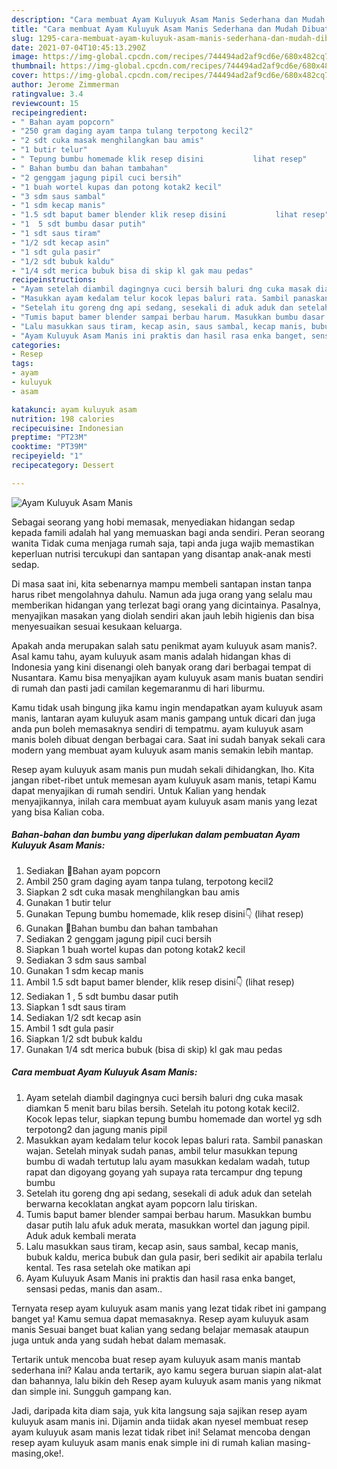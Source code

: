 ```yaml
---
description: "Cara membuat Ayam Kuluyuk Asam Manis Sederhana dan Mudah Dibuat"
title: "Cara membuat Ayam Kuluyuk Asam Manis Sederhana dan Mudah Dibuat"
slug: 1295-cara-membuat-ayam-kuluyuk-asam-manis-sederhana-dan-mudah-dibuat
date: 2021-07-04T10:45:13.290Z
image: https://img-global.cpcdn.com/recipes/744494ad2af9cd6e/680x482cq70/ayam-kuluyuk-asam-manis-foto-resep-utama.jpg
thumbnail: https://img-global.cpcdn.com/recipes/744494ad2af9cd6e/680x482cq70/ayam-kuluyuk-asam-manis-foto-resep-utama.jpg
cover: https://img-global.cpcdn.com/recipes/744494ad2af9cd6e/680x482cq70/ayam-kuluyuk-asam-manis-foto-resep-utama.jpg
author: Jerome Zimmerman
ratingvalue: 3.4
reviewcount: 15
recipeingredient:
- " Bahan ayam popcorn"
- "250 gram daging ayam tanpa tulang terpotong kecil2"
- "2 sdt cuka masak menghilangkan bau amis"
- "1 butir telur"
- " Tepung bumbu homemade klik resep disini           lihat resep"
- " Bahan bumbu dan bahan tambahan"
- "2 genggam jagung pipil cuci bersih"
- "1 buah wortel kupas dan potong kotak2 kecil"
- "3 sdm saus sambal"
- "1 sdm kecap manis"
- "1.5 sdt baput bamer blender klik resep disini           lihat resep"
- "1  5 sdt bumbu dasar putih"
- "1 sdt saus tiram"
- "1/2 sdt kecap asin"
- "1 sdt gula pasir"
- "1/2 sdt bubuk kaldu"
- "1/4 sdt merica bubuk bisa di skip kl gak mau pedas"
recipeinstructions:
- "Ayam setelah diambil dagingnya cuci bersih baluri dng cuka masak diamkan 5 menit baru bilas bersih. Setelah itu potong kotak kecil2. Kocok lepas telur, siapkan tepung bumbu homemade dan wortel yg sdh terpotong2 dan jagung manis pipil"
- "Masukkan ayam kedalam telur kocok lepas baluri rata. Sambil panaskan wajan. Setelah minyak sudah panas, ambil telur masukkan tepung bumbu di wadah tertutup lalu ayam masukkan kedalam wadah, tutup rapat dan digoyang goyang yah supaya rata tercampur dng tepung bumbu"
- "Setelah itu goreng dng api sedang, sesekali di aduk aduk dan setelah berwarna kecoklatan angkat ayam popcorn lalu tiriskan."
- "Tumis baput bamer blender sampai berbau harum. Masukkan bumbu dasar putih lalu afuk aduk merata, masukkan wortel dan jagung pipil. Aduk aduk kembali merata"
- "Lalu masukkan saus tiram, kecap asin, saus sambal, kecap manis, bubuk kaldu, merica bubuk dan gula pasir, beri sedikit air apabila terlalu kental. Tes rasa setelah oke matikan api"
- "Ayam Kuluyuk Asam Manis ini praktis dan hasil rasa enka banget, sensasi pedas, manis dan asam.."
categories:
- Resep
tags:
- ayam
- kuluyuk
- asam

katakunci: ayam kuluyuk asam 
nutrition: 198 calories
recipecuisine: Indonesian
preptime: "PT23M"
cooktime: "PT39M"
recipeyield: "1"
recipecategory: Dessert

---
```



![Ayam Kuluyuk Asam Manis](https://img-global.cpcdn.com/recipes/744494ad2af9cd6e/680x482cq70/ayam-kuluyuk-asam-manis-foto-resep-utama.jpg)

Sebagai seorang yang hobi memasak, menyediakan hidangan sedap kepada famili adalah hal yang memuaskan bagi anda sendiri. Peran seorang  wanita Tidak cuma menjaga rumah saja, tapi anda juga wajib memastikan keperluan nutrisi tercukupi dan santapan yang disantap anak-anak mesti sedap.

Di masa  saat ini, kita sebenarnya mampu membeli santapan instan tanpa harus ribet mengolahnya dahulu. Namun ada juga orang yang selalu mau memberikan hidangan yang terlezat bagi orang yang dicintainya. Pasalnya, menyajikan masakan yang diolah sendiri akan jauh lebih higienis dan bisa menyesuaikan sesuai kesukaan keluarga. 



Apakah anda merupakan salah satu penikmat ayam kuluyuk asam manis?. Asal kamu tahu, ayam kuluyuk asam manis adalah hidangan khas di Indonesia yang kini disenangi oleh banyak orang dari berbagai tempat di Nusantara. Kamu bisa menyajikan ayam kuluyuk asam manis buatan sendiri di rumah dan pasti jadi camilan kegemaranmu di hari liburmu.

Kamu tidak usah bingung jika kamu ingin mendapatkan ayam kuluyuk asam manis, lantaran ayam kuluyuk asam manis gampang untuk dicari dan juga anda pun boleh memasaknya sendiri di tempatmu. ayam kuluyuk asam manis boleh dibuat dengan berbagai cara. Saat ini sudah banyak sekali cara modern yang membuat ayam kuluyuk asam manis semakin lebih mantap.

Resep ayam kuluyuk asam manis pun mudah sekali dihidangkan, lho. Kita jangan ribet-ribet untuk memesan ayam kuluyuk asam manis, tetapi Kamu dapat menyajikan di rumah sendiri. Untuk Kalian yang hendak menyajikannya, inilah cara membuat ayam kuluyuk asam manis yang lezat yang bisa Kalian coba.

<!--inarticleads1-->

##### Bahan-bahan dan bumbu yang diperlukan dalam pembuatan Ayam Kuluyuk Asam Manis:

1. Sediakan  💞Bahan ayam popcorn
1. Ambil 250 gram daging ayam tanpa tulang, terpotong kecil2
1. Siapkan 2 sdt cuka masak menghilangkan bau amis
1. Gunakan 1 butir telur
1. Gunakan  Tepung bumbu homemade, klik resep disini👇           (lihat resep)
1. Gunakan  💞Bahan bumbu dan bahan tambahan
1. Sediakan 2 genggam jagung pipil cuci bersih
1. Siapkan 1 buah wortel kupas dan potong kotak2 kecil
1. Sediakan 3 sdm saus sambal
1. Gunakan 1 sdm kecap manis
1. Ambil 1.5 sdt baput bamer blender, klik resep disini👇           (lihat resep)
1. Sediakan 1 , 5 sdt bumbu dasar putih
1. Siapkan 1 sdt saus tiram
1. Sediakan 1/2 sdt kecap asin
1. Ambil 1 sdt gula pasir
1. Siapkan 1/2 sdt bubuk kaldu
1. Gunakan 1/4 sdt merica bubuk (bisa di skip) kl gak mau pedas




<!--inarticleads2-->

##### Cara membuat Ayam Kuluyuk Asam Manis:

1. Ayam setelah diambil dagingnya cuci bersih baluri dng cuka masak diamkan 5 menit baru bilas bersih. Setelah itu potong kotak kecil2. Kocok lepas telur, siapkan tepung bumbu homemade dan wortel yg sdh terpotong2 dan jagung manis pipil
1. Masukkan ayam kedalam telur kocok lepas baluri rata. Sambil panaskan wajan. Setelah minyak sudah panas, ambil telur masukkan tepung bumbu di wadah tertutup lalu ayam masukkan kedalam wadah, tutup rapat dan digoyang goyang yah supaya rata tercampur dng tepung bumbu
1. Setelah itu goreng dng api sedang, sesekali di aduk aduk dan setelah berwarna kecoklatan angkat ayam popcorn lalu tiriskan.
1. Tumis baput bamer blender sampai berbau harum. Masukkan bumbu dasar putih lalu afuk aduk merata, masukkan wortel dan jagung pipil. Aduk aduk kembali merata
1. Lalu masukkan saus tiram, kecap asin, saus sambal, kecap manis, bubuk kaldu, merica bubuk dan gula pasir, beri sedikit air apabila terlalu kental. Tes rasa setelah oke matikan api
1. Ayam Kuluyuk Asam Manis ini praktis dan hasil rasa enka banget, sensasi pedas, manis dan asam..




Ternyata resep ayam kuluyuk asam manis yang lezat tidak ribet ini gampang banget ya! Kamu semua dapat memasaknya. Resep ayam kuluyuk asam manis Sesuai banget buat kalian yang sedang belajar memasak ataupun juga untuk anda yang sudah hebat dalam memasak.

Tertarik untuk mencoba buat resep ayam kuluyuk asam manis mantab sederhana ini? Kalau anda tertarik, ayo kamu segera buruan siapin alat-alat dan bahannya, lalu bikin deh Resep ayam kuluyuk asam manis yang nikmat dan simple ini. Sungguh gampang kan. 

Jadi, daripada kita diam saja, yuk kita langsung saja sajikan resep ayam kuluyuk asam manis ini. Dijamin anda tiidak akan nyesel membuat resep ayam kuluyuk asam manis lezat tidak ribet ini! Selamat mencoba dengan resep ayam kuluyuk asam manis enak simple ini di rumah kalian masing-masing,oke!.

